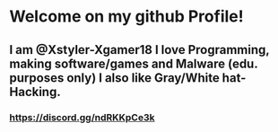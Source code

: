 # Welcome on my github Profile!
## I am @Xstyler-Xgamer18 I love Programming, making software/games and Malware (edu. purposes only) I also like Gray/White hat-Hacking.

### https://discord.gg/ndRKKpCe3k
